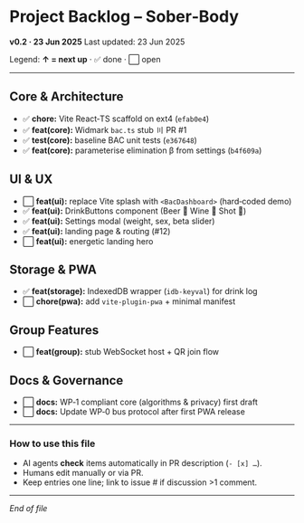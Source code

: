 # Project Backlog – Sober‑Body

**v0.2 · 23 Jun 2025**
Last updated: 23 Jun 2025

Legend: **↑ = next up** · ✅ done · ⬜ open

---

## Core & Architecture

* ✅ **chore:** Vite React‑TS scaffold on ext4 (`efab0e4`)
* ✅ **feat(core):** Widmark `bac.ts` stub 〣 PR #1
* ✅ **test(core):** baseline BAC unit tests (`e367648`)
* ✅ **feat(core):** parameterise elimination β from settings (`b4f609a`)

## UI & UX

* ⬜ **feat(ui):** replace Vite splash with `<BacDashboard>` (hard‑coded demo)
* ✅ **feat(ui):** DrinkButtons component (Beer 🍺 Wine 🍷 Shot 🥃)
* ✅ **feat(ui):** Settings modal (weight, sex, beta slider)
* ✅ **feat(ui):** landing page & routing (#12)
* ⬜ **feat(ui):** energetic landing hero

## Storage & PWA

* ✅ **feat(storage):** IndexedDB wrapper (`idb-keyval`) for drink log
* ⬜ **chore(pwa):** add `vite-plugin-pwa` + minimal manifest

## Group Features

* ⬜ **feat(group):** stub WebSocket host + QR join flow

## Docs & Governance

* ⬜ **docs:** WP‑1 compliant core (algorithms & privacy) first draft
* ⬜ **docs:** Update WP‑0 bus protocol after first PWA release

---

### How to use this file

* AI agents **check** items automatically in PR description (`- [x] …`).
* Humans edit manually or via PR.
* Keep entries one line; link to issue # if discussion >1 comment.

---

*End of file*
